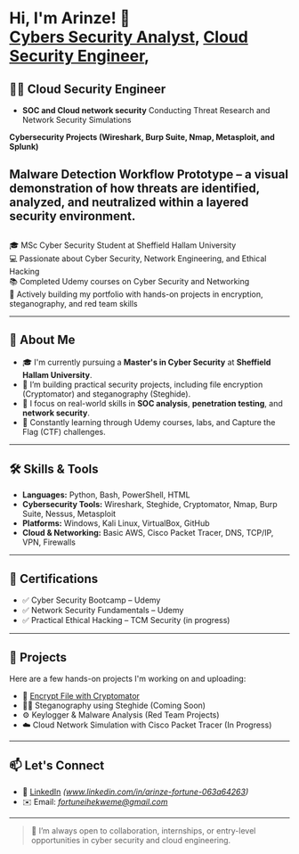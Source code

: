 
<h1>Hi, I'm Arinze! 👋<br/><a href="https://github.com/Arizonal8">Cybers Security Analyst</a>, <a href="www.linkedin.com/in/arinze-fortune-063a64263/">Cloud Security Engineer</a>,

<h2>👨‍💻 Cloud Security Engineer</h2>

- <b>SOC and Cloud network security</b>
Conducting Threat Research and Network Security Simulations

<b>Cybersecurity Projects (Wireshark, Burp Suite, Nmap, Metasploit, and Splunk)</b>

Malware Detection Workflow Prototype – a visual demonstration of how threats are identified, analyzed, and neutralized within a layered security environment.
---

## 
<p>
  🎓 MSc Cyber Security Student at Sheffield Hallam University<br>
  💻 Passionate about Cyber Security, Network Engineering, and Ethical Hacking<br>
  📚 Completed Udemy courses on Cyber Security and Networking<br>
  🚀 Actively building my portfolio with hands-on projects in encryption, steganography, and red team skills
</p>

---

## 🔐 About Me

- 🎓 I'm currently pursuing a **Master's in Cyber Security** at **Sheffield Hallam University**.
- 📂 I’m building practical security projects, including file encryption (Cryptomator) and steganography (Steghide).
- 🎯 I focus on real-world skills in **SOC analysis**, **penetration testing**, and **network security**.
- 🧠 Constantly learning through Udemy courses, labs, and Capture the Flag (CTF) challenges.

---

## 🛠️ Skills & Tools

- **Languages:** Python, Bash, PowerShell, HTML
- **Cybersecurity Tools:** Wireshark, Steghide, Cryptomator, Nmap, Burp Suite, Nessus, Metasploit
- **Platforms:** Windows, Kali Linux, VirtualBox, GitHub
- **Cloud & Networking:** Basic AWS, Cisco Packet Tracer, DNS, TCP/IP, VPN, Firewalls

---

## 📜 Certifications

- ✅ Cyber Security Bootcamp – Udemy
- ✅ Network Security Fundamentals – Udemy
- ✅ Practical Ethical Hacking – TCM Security (in progress)

---

## 🧪 Projects

Here are a few hands-on projects I'm working on and uploading:

- 🔐 [Encrypt File with Cryptomator](https://github.com/Arizonal8/Encrypt-File-in-Cryptomator)
- 🕵️‍♂️ Steganography using Steghide (Coming Soon)
- ⚙️ Keylogger & Malware Analysis (Red Team Projects)
- ☁️ Cloud Network Simulation with Cisco Packet Tracer (In Progress)

---

## 📫 Let's Connect

- 💼 [LinkedIn](https://www.linkedin.com) *(www.linkedin.com/in/arinze-fortune-063a64263)*
- ✉️ Email: *fortuneihekweme@gmail.com*


---

> 🚀 I’m always open to collaboration, internships, or entry-level opportunities in cyber security and cloud engineering.
